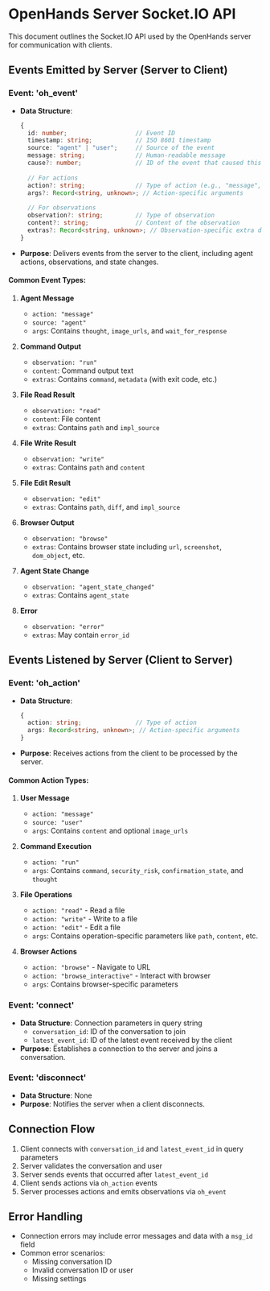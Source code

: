 # OpenHands Server Socket.IO API

This document outlines the Socket.IO API used by the OpenHands server for communication with clients.

## Events Emitted by Server (Server to Client)

### Event: 'oh_event'
- **Data Structure**: 
  ```typescript
  {
    id: number;                   // Event ID
    timestamp: string;            // ISO 8601 timestamp
    source: "agent" | "user";     // Source of the event
    message: string;              // Human-readable message
    cause?: number;               // ID of the event that caused this event (for observations)
    
    // For actions
    action?: string;              // Type of action (e.g., "message", "run", "read", etc.)
    args?: Record<string, unknown>; // Action-specific arguments
    
    // For observations
    observation?: string;         // Type of observation
    content?: string;             // Content of the observation
    extras?: Record<string, unknown>; // Observation-specific extra data
  }
  ```
- **Purpose**: Delivers events from the server to the client, including agent actions, observations, and state changes.

#### Common Event Types:

1. **Agent Message**
   - `action: "message"`
   - `source: "agent"`
   - `args`: Contains `thought`, `image_urls`, and `wait_for_response`

2. **Command Output**
   - `observation: "run"`
   - `content`: Command output text
   - `extras`: Contains `command`, `metadata` (with exit code, etc.)

3. **File Read Result**
   - `observation: "read"`
   - `content`: File content
   - `extras`: Contains `path` and `impl_source`

4. **File Write Result**
   - `observation: "write"`
   - `extras`: Contains `path` and `content`

5. **File Edit Result**
   - `observation: "edit"`
   - `extras`: Contains `path`, `diff`, and `impl_source`

6. **Browser Output**
   - `observation: "browse"`
   - `extras`: Contains browser state including `url`, `screenshot`, `dom_object`, etc.

7. **Agent State Change**
   - `observation: "agent_state_changed"`
   - `extras`: Contains `agent_state`

8. **Error**
   - `observation: "error"`
   - `extras`: May contain `error_id`

## Events Listened by Server (Client to Server)

### Event: 'oh_action'
- **Data Structure**:
  ```typescript
  {
    action: string;               // Type of action
    args: Record<string, unknown>; // Action-specific arguments
  }
  ```
- **Purpose**: Receives actions from the client to be processed by the server.

#### Common Action Types:

1. **User Message**
   - `action: "message"`
   - `source: "user"`
   - `args`: Contains `content` and optional `image_urls`

2. **Command Execution**
   - `action: "run"`
   - `args`: Contains `command`, `security_risk`, `confirmation_state`, and `thought`

3. **File Operations**
   - `action: "read"` - Read a file
   - `action: "write"` - Write to a file
   - `action: "edit"` - Edit a file
   - `args`: Contains operation-specific parameters like `path`, `content`, etc.

4. **Browser Actions**
   - `action: "browse"` - Navigate to URL
   - `action: "browse_interactive"` - Interact with browser
   - `args`: Contains browser-specific parameters

### Event: 'connect'
- **Data Structure**: Connection parameters in query string
  - `conversation_id`: ID of the conversation to join
  - `latest_event_id`: ID of the latest event received by the client
- **Purpose**: Establishes a connection to the server and joins a conversation.

### Event: 'disconnect'
- **Data Structure**: None
- **Purpose**: Notifies the server when a client disconnects.

## Connection Flow

1. Client connects with `conversation_id` and `latest_event_id` in query parameters
2. Server validates the conversation and user
3. Server sends events that occurred after `latest_event_id`
4. Client sends actions via `oh_action` events
5. Server processes actions and emits observations via `oh_event`

## Error Handling

- Connection errors may include error messages and data with a `msg_id` field
- Common error scenarios:
  - Missing conversation ID
  - Invalid conversation ID or user
  - Missing settings